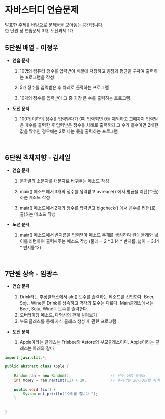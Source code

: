 # 자바스터디 연습문제
발표한 주제를 바탕으로 문제들을 모아놓는 공간입니다. <br>
한 단원 당 연습문제 3개, 도전과제 1개 <br>

## 5단원 배열 - 이정우
* **연습 문제**
   
    1. 10명의 컴퓨터 정수를 입력받아 배열에 저장하고 총점과 평균을 구하여 출력하는 프로그램을 작성

    2. 5개 정수를 입력받은 후 차례로 출력하는 프로그램

    3. 10개의 정수를 입력받아 그 중 가장 큰 수를 출력하는 프로그램

* **도전 문제**
   
    1. 100개 이하의 정수를 입력받다가 0이 입력되면 0을 제외하고 그때까지 입력받은 개수를 출력한 후 입력받은 정수를 차례로 출력하되 그 수가 홀수이면 2배한 값을 짝수인 경우에는 2로 나눈 몫을 출력하는 프로그램 

<br>

## 6단원 객체지향 - 김세일
* **연습 문제**

   1. 문자열의 소문자를 대문자로 바꿔주는 메소드 작성
   
   2. main() 메소드에서 3개의 정수를 입력받고 avreage() 에서 평균을 리턴(호출)하는 메소드 작성
   
   3. main() 메소드에서 2개의 정수를 입력받고 bigcheck() 에서 큰수를 리턴(호출)하는 메소드 작성

* **도전 문제**
  
   1. main() 메소드에서 반지름을 입력받아 메소드 두개를 생성하여 원의 둘레와 넓이를 리턴하여 출력해주는 메소드 작성 (둘레 = 2 * 3.14 * 반지름, 넓이 = 3.14 * 반지름^2)

<br>

## 7단원 상속 - 임광수
* **연습 문제**
   
    1. Drink라는 추상클래스에서 alc() 도수를 출력하는 메소드를 선언한다. Beer, Soju, Wine은 Drink를 상속하고 각각의 도수는 다르다. Main클래스에서는 Beer, Soju, Wine의 도수를 출력한다.
    2. 오버라이딩 메소드, 다형성의 관계 살펴보기
    3. 부모 클래스를 통해 자식 클래스 생성 후 관련 프로그램 

* **도전 문제**
   
    1. Apple이라는 클래스는 Frisbee와 Astore의 부모클래스이다. Apple이라는 클래스는 아래와 같다

```java
import java.util.*;

public abstract class Apple {
	
	Random ran = new Random();                  // 난수 생성 클래스
	int money = ran.nextInt(11) + 20;           // 수리비는 20~30만원 사이 난수
	
	public void fix() {
		System.out.println("수리를 합니다.");
	}
	

}
```
